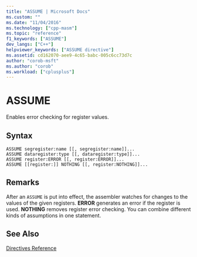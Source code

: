 ```yaml
---
title: "ASSUME | Microsoft Docs"
ms.custom: ""
ms.date: "11/04/2016"
ms.technology: ["cpp-masm"]
ms.topic: "reference"
f1_keywords: ["ASSUME"]
dev_langs: ["C++"]
helpviewer_keywords: ["ASSUME directive"]
ms.assetid: cd162070-aee9-4c65-babc-005c6cc73d7c
author: "corob-msft"
ms.author: "corob"
ms.workload: ["cplusplus"]
---
```

# ASSUME

Enables error checking for register values.

## Syntax

```
ASSUME segregister:name [[, segregister:name]]...
ASSUME dataregister:type [[, dataregister:type]]...
ASSUME register:ERROR [[, register:ERROR]]...
ASSUME [[register:]] NOTHING [[, register:NOTHING]]...
```

## Remarks

After an `ASSUME` is put into effect, the assembler watches for changes to the values of the given registers. **ERROR** generates an error if the register is used. **NOTHING** removes register error checking. You can combine different kinds of assumptions in one statement.

## See Also

[Directives Reference](../../assembler/masm/directives-reference.md)<br/>